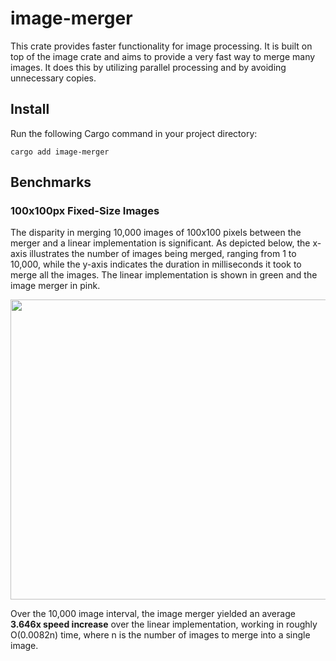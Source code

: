 # image-merger
This crate provides faster functionality for image processing. It is built on top of the image crate and aims to provide a very fast way to merge many images. It does this by utilizing parallel processing and by avoiding unnecessary copies.


## Install
Run the following Cargo command in your project directory:
```
cargo add image-merger
```
## Benchmarks
### 100x100px Fixed-Size Images
The disparity in merging 10,000 images of 100x100 pixels between the merger and a linear implementation is significant. As depicted below, the x-axis illustrates the number of images being merged, ranging from 1 to 10,000, while the y-axis indicates the duration in milliseconds it took to merge all the images. The linear implementation is shown in green and the image merger in pink.

<img src="https://github.com/NextChai/image-merger/assets/75498301/cc2dd6a8-6d6c-421d-89f2-7efa96119abc" width="1080" height="480">

Over the 10,000 image interval, the image merger yielded an average **3.646x speed increase** over the linear implementation, working in roughly O(0.0082n) time, where n is the number of images to merge into a single image.
